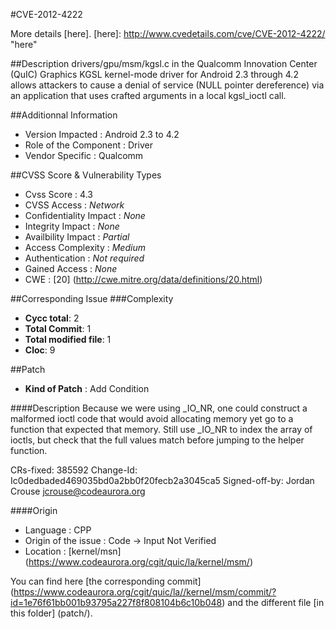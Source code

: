 #CVE-2012-4222
>

More details [here].
[here]: http://www.cvedetails.com/cve/CVE-2012-4222/ "here"

##Description
drivers/gpu/msm/kgsl.c in the Qualcomm Innovation Center (QuIC) Graphics KGSL kernel-mode driver for Android 2.3 through 4.2 allows attackers to cause a denial of service (NULL pointer dereference) via an application that uses crafted arguments in a local kgsl_ioctl call.	

##Additionnal Information
* Version Impacted : Android 2.3 to 4.2
* Role of the Component : Driver
* Vendor Specific : Qualcomm 

##CVSS Score & Vulnerability Types
* Cvss Score : 4.3
* CVSS Access : *Network*
* Confidentiality Impact : *None*
* Integrity Impact : *None*
* Availbility Impact : *Partial*
* Access Complexity : *Medium*
* Authentication : *Not required*
* Gained Access : *None*
* CWE : [20] (http://cwe.mitre.org/data/definitions/20.html) 

##Corresponding Issue
###Complexity
* **Cycc total**: 2
* **Total Commit**: 1
* **Total modified file**: 1 
* **Cloc**: 9



##Patch 
* **Kind of Patch** : Add Condition

####Description
Because we were using _IO_NR, one could construct a malformed ioctl
code that would avoid allocating memory yet go to a function that
expected that memory. Still use _IO_NR to index the array of ioctls,
but check that the full values match before jumping to the helper
function.

CRs-fixed: 385592
Change-Id: Ic0dedbaded469035bd0a2bb0f20fecb2a3045ca5
Signed-off-by: Jordan Crouse <jcrouse@codeaurora.org>


####Origin
* Language : CPP
* Origin of the issue : Code ->  Input Not Verified
* Location : [kernel/msn] (https://www.codeaurora.org/cgit/quic/la/kernel/msm/)


You can find here [the corresponding commit] (https://www.codeaurora.org/cgit/quic/la//kernel/msm/commit/?id=1e76f61bb001b93795a227f8f808104b6c10b048)  and the different file [in this folder] (patch/).
